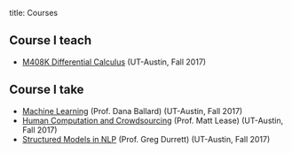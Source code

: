 title: Courses

## Course I teach

- [M408K Differential Calculus]({filename}/pages/teach/m408k.md) (UT-Austin, Fall 2017)

## Course I take

- [Machine Learning](http://www.cs.utexas.edu/~dana/MLClass/446outline.html) (Prof. Dana Ballard) (UT-Austin, Fall 2017)
- [Human Computation and Crowdsourcing](http://courses.ischool.utexas.edu/Lease_Matt/2017/Fall/INF385T/) (Prof. Matt Lease) (UT-Austin, Fall 2017)
- [Structured Models in NLP](http://www.cs.utexas.edu/~gdurrett/courses/fa2017-cs395t.shtml) (Prof. Greg Durrett) (UT-Austin, Fall 2017)